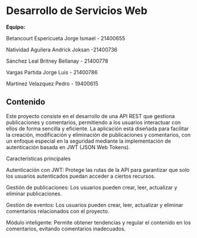 # Desarrollo de Servicios Web

**Equipo:**  

Betancourt Espericueta Jorge Ismael - 21400655

Natividad Aguilera Andrick Joksan -21400736

Sánchez Leal Britney Bellanay - 21400778

Vargas Partida Jorge Luis - 21400786

Martinez Velazquez Pedro - 19400615
 
## Contenido

Este proyecto consiste en el desarrollo de una API REST que gestiona publicaciones y comentarios, permitiendo a los usuarios interactuar con ellos de forma sencilla y eficiente. La aplicación está diseñada para facilitar la creación, modificación y eliminación de publicaciones y comentarios, con un enfoque especial en la seguridad mediante la implementación de autenticación basada en JWT (JSON Web Tokens).

Características principales

Autenticación con JWT: Protege las rutas de la API para garantizar que solo los usuarios autenticados puedan acceder a ciertos recursos.

Gestión de publicaciones: Los usuarios pueden crear, leer, actualizar y eliminar publicaciones.

Gestión de eventos: Los usuarios pueden crear, leer, actualizar y eliminar comentarios relacionados con el proyecto.

Módulo inteligente: Permite obtener tendencias y regular el contenido en los comentarios, evitando comentarios inadecuados.
